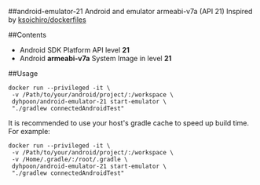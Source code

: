 ##android-emulator-21
Android and emulator armeabi-v7a (API 21)
Inspired by [ksoichiro/dockerfiles](https://github.com/ksoichiro/dockerfiles/tree/master/android-emulator)

##Contents
* Android SDK Platform API level **21**
* Android **armeabi-v7a** System Image in level **21**

##Usage
```
docker run --privileged -it \
 -v /Path/to/your/android/project/:/workspace \
 dyhpoon/android-emulator-21 start-emulator \
 "./gradlew connectedAndroidTest"
```

It is recommended to use your host's gradle cache to speed up build time. For example:

```
docker run --privileged -it \
 -v /Path/to/your/android/project/:/workspace \
 -v /Home/.gradle/:/root/.gradle \
 dyhpoon/android-emulator-21 start-emulator \
 "./gradlew connectedAndroidTest"
```
